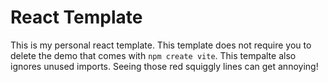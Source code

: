 # React Template

This is my personal react template. This template does not require you to delete the demo that comes with `npm create vite`. This tempalte also ignores unused imports. Seeing those red squiggly lines can get annoying!

